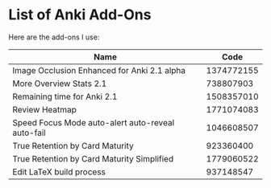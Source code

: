 # List of Anki Add-Ons

Here are the add-ons I use:


Name | Code
--- | ---
Image Occlusion Enhanced for Anki 2.1 alpha | 1374772155
More Overview Stats 2.1 | 738807903
Remaining time for Anki 2.1 | 1508357010
Review Heatmap | 1771074083
Speed Focus Mode auto-alert auto-reveal auto-fail | 1046608507
True Retention by Card Maturity | 923360400
True Retention by Card Maturity Simplified | 1779060522
Edit LaTeX build process | 937148547
